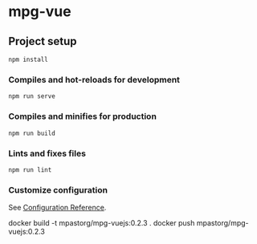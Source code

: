 # mpg-vue

## Project setup
```
npm install
```

### Compiles and hot-reloads for development
```
npm run serve
```

### Compiles and minifies for production
```
npm run build
```

### Lints and fixes files
```
npm run lint
```

### Customize configuration
See [Configuration Reference](https://cli.vuejs.org/config/).


docker build -t mpastorg/mpg-vuejs:0.2.3 .
docker push mpastorg/mpg-vuejs:0.2.3
